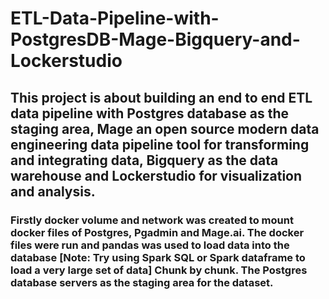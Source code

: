 # ETL-Data-Pipeline-with-PostgresDB-Mage-Bigquery-and-Lockerstudio
## This project is about building an end to end ETL data pipeline with Postgres database as the staging area, Mage an open source modern data engineering data pipeline tool for transforming and integrating data, Bigquery as the data warehouse and Lockerstudio for visualization and analysis.

### Firstly docker volume and network was created to mount docker files of Postgres, Pgadmin and Mage.ai. The docker files were run and pandas was used to load data into the database [Note: Try using Spark SQL or Spark dataframe to load a very large set of data] Chunk by chunk. The Postgres database servers as the staging area for the dataset.
